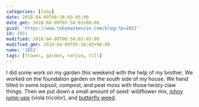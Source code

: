 ```yaml
---
categories: [toby]
date: 2018-04-09T00:58:03-05:00
date_gmt: 2018-04-09T05:58:03+00:00
guid: 'https://www.tobymackenzie.com/blog/?p=1851'
id: 1851
modified: 2018-04-09T00:58:03-05:00
modified_gmt: 2018-04-09T05:58:03+00:00
name: '1851'
tags: [flower, garden, native, till]
---
```


I did some work on my garden this weekend with the help of my brother.<!--more-->  We worked on the foundation garden on the south side of my house.  We hand tilled in some topsoil, compost, and peat moss with those twisty claw things.  Then we put down a small amount of seed:  wildflower mix, [johny jump-ups](https://en.wikipedia.org/wiki/Viola_tricolor) (viola tricolor), and [butterfly weed](https://en.wikipedia.org/wiki/Asclepias_tuberosa).

